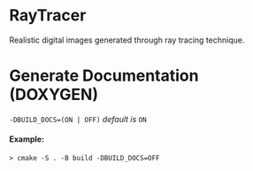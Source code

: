 # RayTracer
Realistic digital images generated through ray tracing technique.

# Generate Documentation (DOXYGEN)

`-DBUILD_DOCS=(ON | OFF)` *default is* `ON`

#### Example:
```
> cmake -S . -B build -DBUILD_DOCS=OFF
```
